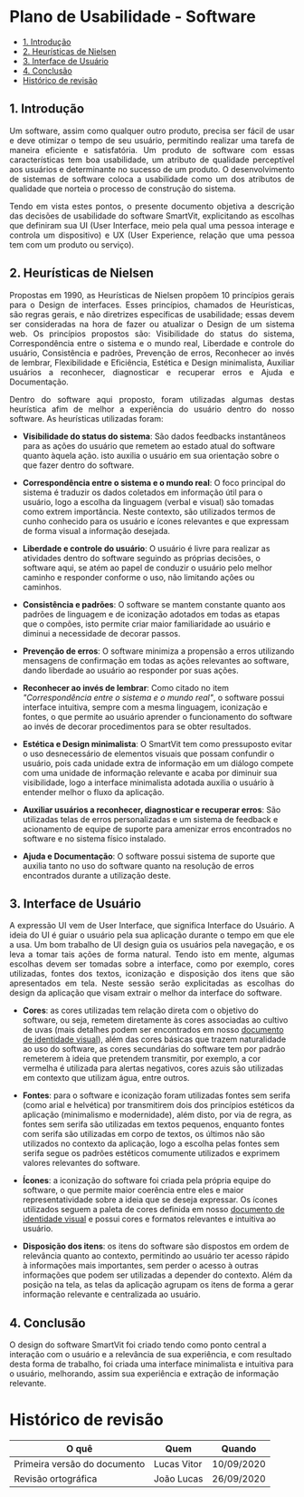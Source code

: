 # Plano de Usabilidade - Software

- [1. Introdução](#_1-introdução)
- [2. Heurísticas de Nielsen](#_2-heurísticas-de-nielsen)
- [3. Interface de Usuário](#_3-interface-de-usuário)
- [4. Conclusão](#_4-conclusão)
- [ Histórico de revisão](#_histórico-de-revisão)

## 1. Introdução

<p align="justify">Um software, assim como qualquer outro produto, precisa ser fácil de usar e deve otimizar o tempo de seu usuário, permitindo realizar uma tarefa de maneira eficiente e satisfatória. Um produto de software com essas características tem boa usabilidade, um atributo de qualidade perceptível aos usuários e determinante no sucesso de um produto. O desenvolvimento de sistemas de software coloca a usabilidade como um dos atributos de qualidade que norteia o processo de construção do sistema.</p>

<p align="justify">Tendo em vista estes pontos, o presente documento objetiva a descrição das decisões de usabilidade do software SmartVit, explicitando as escolhas que definiram sua UI (User Interface, meio pela qual uma pessoa interage e controla um dispositivo) e UX (User Experience, relação que uma pessoa tem com um produto ou serviço).</p>


## 2. Heurísticas de Nielsen

<p align="justify">Propostas em 1990, as Heurísticas de Nielsen propõem 10 princípios gerais para o Design de interfaces. Esses princípios, chamados de Heurísticas, são regras gerais, e não diretrizes específicas de usabilidade; essas devem ser consideradas na hora de fazer ou atualizar o Design de um sistema web. Os princípios propostos são: Visibilidade do status do sistema, Correspondência entre o sistema e o mundo real, Liberdade e controle do usuário, Consistência e padrões, Prevenção de erros, Reconhecer ao invés de lembrar, Flexibilidade e Eficiência, Estética e Design minimalista, Auxiliar usuários a reconhecer, diagnosticar e recuperar erros e Ajuda e Documentação.</p>

<p align="justify">Dentro do software aqui proposto, foram utilizadas algumas destas heurística afim de melhor a experiência do usuário dentro do nosso software. As heurísticas utilizadas foram:</p>

* **Visibilidade do status do sistema**: São dados feedbacks instantâneos para as ações do usuário que remetem ao estado atual do software quanto àquela ação. isto auxilia o usuário em sua orientação sobre o que fazer dentro do software.

* **Correspondência entre o sistema e o mundo real**: O foco principal do sistema é traduzir os dados coletados em informação útil para o usuário, logo a escolha da linguagem (verbal e visual) são tomadas como extrem importância. Neste contexto, são utilizados termos de cunho conhecido para os usuário e ícones relevantes e que expressam de forma visual a informação desejada.

* **Liberdade e controle do usuário**: O usuário é livre para realizar as atividades dentro do software seguindo as próprias decisões, o software aqui, se atém ao papel de conduzir o usuário pelo melhor caminho e responder conforme o uso, não limitando ações ou caminhos.

* **Consistência e padrões**: O software se mantem constante quanto aos padrões de linguagem e de iconização adotados em todas as etapas que o compões, isto permite criar maior familiaridade ao usuário e diminui a necessidade de decorar passos.

* **Prevenção de erros**: O software minimiza a propensão a erros utilizando mensagens de confirmação em todas as ações relevantes ao software, dando liberdade ao usuário ao responder por suas ações.

* **Reconhecer ao invés de lembrar**: Como citado no item *"Correspondência entre o sistema e o mundo real"*, o software possui interface intuitiva, sempre com a mesma linguagem, iconização e fontes, o que permite ao usuário aprender o funcionamento do software ao invés de decorar procedimentos para se obter resultados.

* **Estética e Design minimalista**: O SmartVit tem como pressuposto evitar o uso desnecessário de elementos visuais que possam confundir o usuário, pois cada unidade extra de informação em um diálogo compete com uma unidade de informação relevante e acaba por diminuir sua visibilidade, logo a interface minimalista adotada auxilia o usuário à entender melhor o fluxo da aplicação.

* **Auxiliar usuários a reconhecer, diagnosticar e recuperar erros**: São utilizadas telas de erros personalizadas e um sistema de feedback e acionamento de equipe de suporte para amenizar erros encontrados no software e no sistema físico instalado.

* **Ajuda e Documentação**: O software possui sistema de suporte que auxilia tanto no uso do software quanto na resolução de erros encontrados durante a utilização deste.


## 3. Interface de Usuário

<p align="justify">A expressão UI vem de User Interface, que significa Interface do Usuário. A ideia do UI é guiar o usuário pela sua aplicação durante o tempo em que ele a usa. Um bom trabalho de UI design guia os usuários pela navegação, e os leva a tomar tais ações de forma natural. Tendo isto em mente, algumas escolhas devem ser tomadas sobre a interface, como por exemplo, cores utilizadas, fontes dos textos, iconização e disposição dos itens que são apresentados em tela. Neste sessão serão explicitadas as escolhas do design da aplicação que visam extrair o melhor da interface do software.</p>

* **Cores**: as cores utilizadas tem relação direta com o objetivo do software, ou seja, remetem diretamente às cores associadas ao cultivo de uvas (mais detalhes podem ser encontrados em nosso [documento de identidade visual](https://pi2-viticultura.github.io/SmartVit/#/docs/software/Identidade-Visual)), além das cores básicas que trazem naturalidade ao uso do software, as cores secundárias do software tem por padrão remeterem à ideia que pretendem transmitir, por exemplo, a cor vermelha é utilizada para alertas negativos, cores azuis são utilizadas em contexto que utilizam água, entre outros.

* **Fontes**: para o software e iconização foram utilizadas fontes sem serifa (como arial e helvética) por transmitirem dois dos princípios estéticos da aplicação (minimalismo e modernidade), além disto, por via de regra, as fontes sem serifa são utilizadas em textos pequenos, enquanto fontes com serifa são utilizadas em corpo de textos, os últimos não são utilizados no contexto da aplicação, logo a escolha pelas fontes sem serifa segue os padrões estéticos comumente utilizados e exprimem valores relevantes do software.

* **Ícones**: a iconização do software foi criada pela própria equipe do software, o que permite maior coerência entre eles e maior representatividade sobre a ideia que se deseja expressar. Os ícones utilizados seguem a paleta de cores definida em nosso [documento de identidade visual](https://pi2-viticultura.github.io/SmartVit/#/docs/software/Identidade-Visual) e possui cores e formatos relevantes e intuitiva ao usuário.

* **Disposição dos itens**: os itens do software são dispostos em ordem de relevância quanto ao contexto, permitindo ao usuário ter acesso rápido à informações mais importantes, sem perder o acesso à outras informações que podem ser utilizadas a depender do contexto. Além da posição na tela, as telas da aplicação agrupam os itens de forma a gerar informação relevante e centralizada ao usuário.


## 4. Conclusão

O design do software SmartVit foi criado tendo como ponto central a interação com o usuário e a relevância de sua experiência, e com resultado desta forma de trabalho, foi criada uma interface minimalista e intuitiva para o usuário, melhorando, assim sua experiência e extração de informação relevante.


# Histórico de revisão

| O quê | Quem  | Quando |
| - | - | - |
|  Primeira versão do documento | Lucas Vitor | 10/09/2020 |
| Revisão ortográfica | João Lucas | 26/09/2020 |
